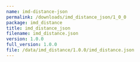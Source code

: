 ```yaml
---
name: imd-distance-json
permalink: /downloads/imd_distance_json/1_0_0
package: imd_distance
title: imd_distance_json
filename: imd_distance.json
version: 1.0.0
full_version: 1.0.0
file: /data/imd_distance/1.0.0/imd_distance.json
---
```


